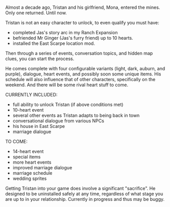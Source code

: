 Almost a decade ago, Tristan and his girlfriend, Mona, entered the mines.
Only one returned.
Until now.

Tristan is not an easy character to unlock, to even qualify you must have:
- completed Jas's story arc in my Ranch Expansion
- befriended Mr Ginger (Jas's furry friend) up to 10 hearts.
- installed the East Scarpe location mod.

Then through a series of events, conversation topics, and hidden map clues, you can start the process.

He comes complete with four configurable variants (light, dark, auburn, and purple), dialogue, heart events, and possibly soon some unique items.
His schedule will also influence that of other characters, specifically on the weekend.
And there will be some rival heart stuff to come.

CURRENTLY INCLUDED:
- full ability to unlock Tristan (if above conditions met)
- 10-heart event
- several other events as Tristan adapts to being back in town
- conversational dialogue from various NPCs
- his house in East Scarpe
- marriage dialogue

TO COME:
- 14-heart event
- special items
- more heart events
- improved marriage dialogue
- marriage schedule
- wedding sprites

Getting Tristan into your game does involve a significant "sacrifice". He designed to be uninstalled safely at any time, regardless of what stage you are up to in your relationship.
Currently in progress and thus may be buggy.

